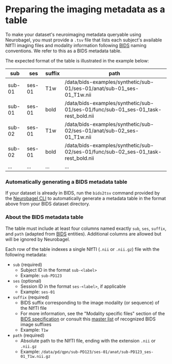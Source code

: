 # Preparing the imaging metadata as a table

To make your dataset's neuroimaging metadata queryable using Neurobagel, you must provide a `.tsv` file that lists each subject's available NIfTI imaging files and modality information following [BIDS](https://bids-specification.readthedocs.io/en/stable/) naming conventions. 
We refer to this as a BIDS metadata table.

The expected format of the table is illustrated in the example below:

sub | ses | suffix | path
---- | ---- | ---- | ----
sub-01 | ses-01 | T1w | /data/bids-examples/synthetic/sub-01/ses-01/anat/sub-01_ses-01_T1w.nii
sub-01 | ses-01 | bold | /data/bids-examples/synthetic/sub-01/ses-01/func/sub-01_ses-01_task-rest_bold.nii
sub-02 | ses-01 | T1w | /data/bids-examples/synthetic/sub-02/ses-01/anat/sub-02_ses-01_T1w.nii
sub-02 | ses-01 | bold | /data/bids-examples/synthetic/sub-02/ses-01/func/sub-02_ses-01_task-rest_bold.nii
... | ... | ... | ... | ...

### Automatically generating a BIDS metadata table

If your dataset is already in BIDS, run the `bids2tsv` command provided by the [Neurobagel CLI](cli.md) to automatically generate a metadata table in the format above from your BIDS dataset directory.

### About the BIDS metadata table
The table must include at least four columns named exactly `sub`, `ses`, `suffix`, and `path` (adapted from [BIDS](https://bids-specification.readthedocs.io/en/stable/) entities). 
Additional columns are allowed but will be ignored by Neurobagel.

Each row of the table indexes a single NIfTI (`.nii` or `.nii.gz`) file with the following metadata:

- `sub` (required)
    - Subject ID in the format `sub-<label>`
    - Example: `sub-PD123`
- `ses` (optional)
    - Session ID in the format `ses-<label>`, if applicable
    - Example: `ses-01`
- `suffix` (required)
    - BIDS suffix corresponding to the image modality (or sequence) of the NIfTI file 
    - For more information, see the "Modality specific files" section of the [BIDS specification](https://bids-specification.readthedocs.io/en/stable/) or consult this [master list](https://github.com/bids-standard/bids-specification/blob/master/src/schema/objects/suffixes.yaml) of recognized BIDS image suffixes
    - Example: `T1w`
- `path` (required)
    - Absolute path to the NIfTI file, ending with the extension `.nii` or `.nii.gz`
    - Example: `/data/pd/qpn/sub-PD123/ses-01/anat/sub-PD123_ses-01_T1w.nii.gz`
